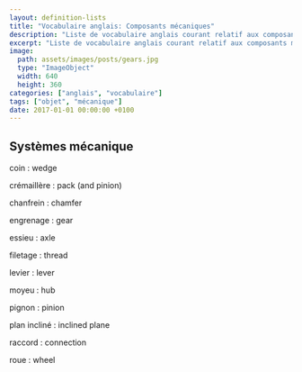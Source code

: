 ```yaml
---
layout: definition-lists
title: "Vocabulaire anglais: Composants mécaniques"
description: "Liste de vocabulaire anglais courant relatif aux composants mécaniques."
excerpt: "Liste de vocabulaire anglais courant relatif aux composants mécaniques."
image:
  path: assets/images/posts/gears.jpg
  type: "ImageObject"
  width: 640
  height: 360
categories: ["anglais", "vocabulaire"]
tags: ["objet", "mécanique"]
date: 2017-01-01 00:00:00 +0100
---
```


## Systèmes mécanique

coin
: wedge

crémaillère
: pack (and pinion)

chanfrein
:	chamfer

engrenage
: gear

essieu
: axle

filetage
: thread

levier
: lever

moyeu
: hub

pignon
: pinion

plan incliné
: inclined plane

raccord
: connection

roue
: wheel
